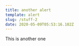 ```yaml
---
title: another alert
template: alert
slug: /stuff-2
date: 2020-05-09T05:53:16.102Z
---
```

This is another one